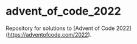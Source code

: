 # advent_of_code_2022

Repository for solutions to [Advent of Code 2022] (https://adventofcode.com/2022).
